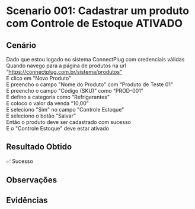 # Scenario 001: Cadastrar um produto com Controle de Estoque ATIVADO

## Cenário
Dado que estou logado no sistema ConnectPlug com credenciais válidas  
Quando navego para a página de produtos na url “https://connectplug.com.br/sistema/produtos”  
E clico em "Novo Produto"  
E preencho o campo "Nome do Produto" com “Produto de Teste 01”  
E preencho o campo "Código (SKU)” como “PROD-001”  
E defino a categoria como “Refrigerantes”  
E coloco o valor da venda “10,00”  
E seleciono "Sim" no campo "Controle Estoque"  
E seleciono o botão “Salvar”  
Então o produto deve ser cadastrado com sucesso  
E o "Controle Estoque" deve estar ativado

## Resultado Obtido
✅ Sucesso

## Observações

## Evidências
